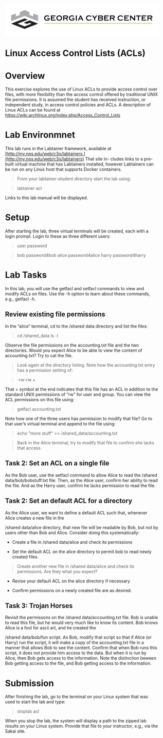 ![](\GCC_Horz_4C.PNG)

Linux Access Control Lists (ACLs)
=================================

Overview
========

This exercise explores the use of Linux ACLs to provide access control over
files, with more flexibility than the access control offered by traditional UNIX
file permissions. It is assumed the student has received instruction, or
independent study, in access control policies and ACLs. A description of Linux
ACLs can be found at <https://wiki.archlinux.org/index.php/Access_Control_Lists>

Lab Environmnet
===============

This lab runs in the Labtainer framework, available at
[http://my.nps.edu/web/c3o/labtainers.](http://my.nps.edu/web/c3o/labtainers)
That site in- cludes links to a pre-built virtual machine that has Labtainers
installed, however Labtainers can be run on any Linux host that supports Docker
containers.

>   From your labtainer-student directory start the lab using:

>   labtainer acl

Links to this lab manual will be displayed.

Setup
=====

After starting the lab, three virtual terminals will be created, each with a
login prompt. Login to these as three different users:

>   user password

>   bob password4bob alice password4alice harry password4harry

Lab Tasks
=========

In this lab, you will use the getfacl and setfacl commands to view and modify
ACLs on files. Use the -h option to learn about these commands, e.g., getfacl
-h.

Review existing file permissions
--------------------------------

In the ”alice” terminal, cd to the /shared data directory and list the files:

>   cd /shared_data ls -l

Observe the file permissions on the accounting.txt file and the two directories.
Would you expect Alice to be able to view the content of accounting.txt? Try to
cat the file.

>   Look again at the directory listing. Note how the accounting.txt entry has a
>   permission setting of:

>   \-rw-rw +

That + symbol at the end indicates that this file has an ACL in addition to the
standard UNIX permissions of ”rw” for user and group. You can view the ACL
permissions on this file using:

>   getfacl accounting.txt

Note how one of the three users has permission to modify that file? Go to that
user’s virtual terminal and append to the file using:

>   echo "more stuff" \>\> /shared_data/accounting.txt

>   Back in the Alice terminal, try to modify that file to confirm she lacks
>   that access.

Task 2: Set an ACL on a single file
-----------------------------------

As the Bob user, use the setfacl command to allow Alice to read the /shared
data/bob/bobstuff.txt file. Then, as the Alice user, confirm her ability to read
the file. And as the Harry user, confirm he lacks permission to read the file.

Task 2: Set an default ACL for a directory
------------------------------------------

As the Alice user, we want to define a default ACL such that, whenever Alice
creates a new file in the

/shared data/alice directory, that new file will be readable by Bob, but not by
users other than Bob and Alice. Consider doing this systematically:

-   Create a file in /shared data/alice and check its permissions

-   Set the default ACL on the alice directory to permit bob to read newly
    created files.

>   Create another new file in /shared data/alice and check its permissions. Are
>   they what you expect?

-   Revise your default ACL on the alice directory if necessary

-   Confirm permissions on a newly created file are as desired.

Task 3: Trojan Horses
---------------------

Revisit the permissons on the /shared data/accounting.txt file. Bob is unable to
read this file, but he would very much like to know its content. Bob knows Alice
is a fool for ascii art, and he created the

/shared data/bob/fun script. As Bob, modify that script so that if Alice (or
Harry) run the script, it will make a copy of the accounting.txt file in a
manner that allows Bob to see the content. Confirm that when Bob runs this
script, it does not provide him access to the data. But when it is run by Alice,
then Bob gets access to the information. Note the distinction beween Bob getting
access to the file, and Bob getting access to the information.

Submission
==========

After finishing the lab, go to the terminal on your Linux system that was used
to start the lab and type:

>   stoplab acl

When you stop the lab, the system will display a path to the zipped lab results
on your Linux system. Provide that file to your instructor, e.g., via the Sakai
site.
